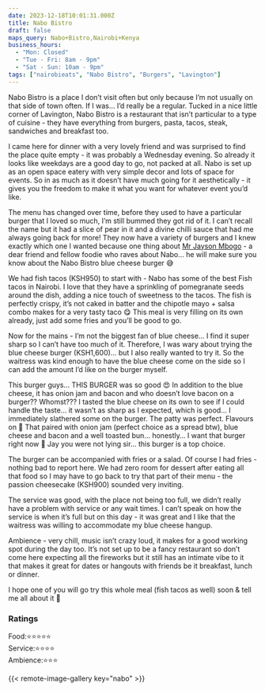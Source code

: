 ```yaml
---
date: 2023-12-18T10:01:31.000Z
title: Nabo Bistro
draft: false
maps_query: Nabo+Bistro,Nairobi+Kenya
business_hours:
  - "Mon: Closed"
  - "Tue - Fri: 8am - 9pm"
  - "Sat - Sun: 10am - 9pm"
tags: ["nairobieats", "Nabo Bistro", "Burgers", "Lavington"]
---
```


Nabo Bistro is a place I don’t visit often but only because I’m not usually on that side of town often. If I was… I’d really be a regular. Tucked in a nice little corner of Lavington, Nabo Bistro is a restaurant that isn’t particular to a type of cuisine - they have everything from burgers, pasta, tacos, steak, sandwiches and breakfast too.

I came here for dinner with a very lovely friend and was surprised to find the place quite empty - it was probably a Wednesday evening. So already it looks like weekdays are a good day to go, not packed at all. Nabo is set up as an open space eatery with very simple decor and lots of space for events. So in as much as it doesn’t have much going for it aesthetically - it gives you the freedom to make it what you want for whatever event you’d like.

The menu has changed over time, before they used to have a particular burger that I loved so much, I’m still bummed they got rid of it. I can’t recall the name but it had a slice of pear in it and a divine chilli sauce that had me always going back for more! They now have a variety of burgers and I knew exactly which one I wanted because one thing about [Mr Jayson Mbogo](https://www.instagram.com/jaytakeapic/) - a dear friend and fellow foodie who raves about Nabo… he will make sure you know about the Nabo Bistro blue cheese burger 😅

We had fish tacos (KSH950) to start with - Nabo has some of the best Fish tacos in Nairobi. I love that they have a sprinkling of pomegranate seeds around the dish, adding a nice touch of sweetness to the tacos. The fish is perfectly crispy, it’s not caked in batter and the chipotle mayo + salsa combo makes for a very tasty taco 😋 This meal is very filling on its own already, just add some fries and you’ll be good to go.

Now for the mains - I’m not the biggest fan of blue cheese… I find it super sharp so I can’t have too much of it. Therefore, I was wary about trying the blue cheese burger (KSH1,600)… but I also really wanted to try it. So the waitress was kind enough to have the blue cheese come on the side so I can add the amount I’d like on the burger myself.

This burger guys… THIS BURGER was so good 😍 In addition to the blue cheese, it has onion jam and bacon and who doesn’t love bacon on a burger?? Whomst??? I tasted the blue cheese on its own to see if I could handle the taste… it wasn’t as sharp as I expected, which is good… I immediately slathered some on the burger. The patty was perfect. Flavours on 💯 That paired with onion jam (perfect choice as a spread btw), blue cheese and bacon and a well toasted bun… honestly… I want that burger right now 🥹 Jay you were not lying sir… this burger is a top choice.

The burger can be accompanied with fries or a salad. Of course I had fries - nothing bad to report here. We had zero room for dessert after eating all that food so I may have to go back to try that part of their menu - the passion cheesecake (KSH900) sounded very inviting.

The service was good, with the place not being too full, we didn’t really have a problem with service or any wait times. I can’t speak on how the service is when it’s full but on this day - it was great and I like that the waitress was willing to accommodate my blue cheese hangup.

Ambience - very chill, music isn’t crazy loud, it makes for a good working spot during the day too. It’s not set up to be a fancy restaurant so don’t come here expecting all the fireworks but it still has an intimate vibe to it that makes it great for dates or hangouts with friends be it breakfast, lunch or dinner.

I hope one of you will go try this whole meal (fish tacos as well) soon & tell me all about it 🥹

### Ratings

Food:⭐️⭐️⭐️⭐️⭐️<br>
Service:⭐️⭐️⭐️⭐️<br>
Ambience:⭐️⭐️⭐️<br>

{{< remote-image-gallery key="nabo" >}}
